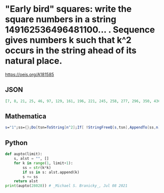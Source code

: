 # "Early bird" squares: write the square numbers in a string 149162536496481100\.\.\. \. Sequence gives numbers k such that k^2 occurs in the string ahead of its natural place\.
https://oeis.org/A181585
## JSON
```JSON
[7, 8, 21, 25, 46, 97, 129, 161, 196, 221, 245, 258, 277, 296, 350, 436, 460, 592, 661, 694, 789, 804, 875, 877, 1250, 2025, 2221, 3500, 3959, 4020, 5461, 5920, 7925, 9607, 12500, 14772, 19821, 20010, 21825, 22011, 22221, 24012, 25225, 25375, 25388, 26013, 28014]
```
## Mathematica
```Mathematica
s="1";ss={};Do[tsn=ToString[n^2];If[ !StringFreeQ[s,tsn],AppendTo[ss,n];Print[n]];s=s<>tsn,{n,2,99999}];
```
## Python
```Python
def aupto(limit):
    s, alst = "", []
    for k in range(1, limit+1):
        ss = str(k*k)
        if ss in s: alst.append(k)
        s += ss
    return alst
print(aupto(28028)) # _Michael S. Branicky_, Jul 08 2021
```
